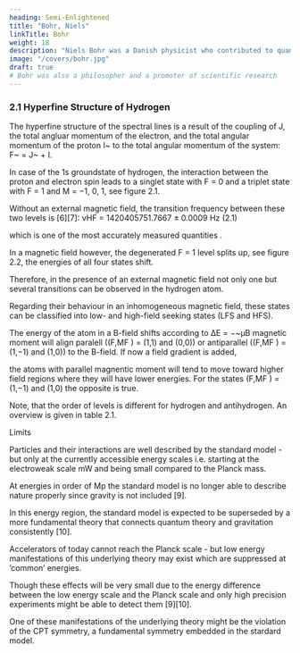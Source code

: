 ```yaml
---
heading: Semi-Enlightened
title: "Bohr, Niels"
linkTitle: Bohr
weight: 18
description: "Niels Bohr was a Danish physicist who contributed to quantum theory. He received the Nobel Prize in Physics in 1922"
image: "/covers/bohr.jpg"
draft: true
# Bohr was also a philosopher and a promoter of scientific research
---
```



### 2.1 Hyperfine Structure of Hydrogen

The hyperfine structure of the spectral lines is a result of the coupling of J, the total angluar momentum of the electron, and the total angular momentum of the proton I~ to the total angular momentum of the system: F~ = J~ + I.

In case of the 1s groundstate of hydrogen, the interaction between the proton and electron spin leads to a singlet state with F = 0 and a triplet state with F = 1 and M = −1, 0, 1, see figure 2.1.

Without an external magnetic field, the transition frequency between these two levels is [6][7]:
νHF = 1420405751.7667 ± 0.0009 Hz
(2.1)

which is one of the most accurately measured quantities .

In a magnetic field however, the degenerated F = 1 level splits up, see figure 2.2, the energies of all four states shift. 

Therefore, in the presence of an external magnetic field not only one but several transitions can be observed in the hydrogen atom.

Regarding their behaviour in an inhomogeneous magnetic field, these states can be classified into low- and high-field seeking states (LFS and HFS).

The energy of the atom in a B-field shifts according to ∆E = −~μB magnetic moment will align paralell ((F,MF ) = (1,1) and (0,0)) or antiparallel ((F,MF ) = (1,−1) and (1,0)) to the B-field. If now a field gradient is added,


the atoms with parallel magnentic moment will tend to move toward higher field regions where they will have lower energies. For the states (F,MF ) = (1,−1) and (1,0) the opposite is true.

Note, that the order of levels is different for hydrogen and antihydrogen. An overview is given in table 2.1.



Limits

Particles and their interactions are well described by the standard model - but only at the currently accessible energy scales i.e. starting at the electroweak scale mW and being small compared to the Planck mass. 

At energies in order of Mp the standard model is no longer able to describe nature properly since gravity is not included [9].

In this energy region, the standard model is expected to be superseded by a more fundamental theory that connects quantum theory and gravitation consistently [10].

Accelerators of today cannot reach the Planck scale - but low energy manifestations of this underlying theory may exist which are suppressed at ’common’ energies.

Though these effects will be very small due to the energy difference between the low energy scale and the Planck scale and only high precision experiments might be able to detect them [9][10].


One of these manifestations of the underlying theory might be the violation of the CPT symmetry, a fundamental symmetry embedded in the stardard model.